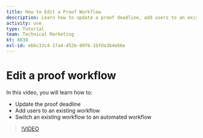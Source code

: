```yaml
---
title: How to Edit a Proof Workflow
description: Learn how to update a proof deadline, add users to an existing workflow, and switch an existing workflow to an automated workflow in [!DNL Adobe Workfront].
activity: use
type: Tutorial
team: Technical Marketing
kt: 8838
exl-id: ebbc33c4-17a4-452b-99f6-1bfda3b4e66e
---
```

# Edit a proof workflow

In this video, you will learn how to:

* Update the proof deadline
* Add users to an existing workflow
* Switch an existing workflow to an automated workflow

>[!VIDEO](https://video.tv.adobe.com/v/335138/?quality=12)

<!--
## Learn more
* Add stages and users to an automated workflow on a proof
* Convert a basic workflow to an automated workflow on a proof
* Create or edit an automated workflow for an existing proof
* Edit proof stages and reviewers
-->
